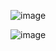
![image](https://github.com/user-attachments/assets/851fc8d7-38a3-4747-9674-203758e19e23)

![image](https://github.com/user-attachments/assets/64893f6e-e561-4574-bf49-5bc3cb871342)
